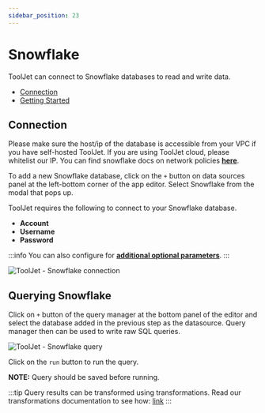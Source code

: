 ```yaml
---
sidebar_position: 23
---
```


# Snowflake

ToolJet can connect to Snowflake databases to read and write data.

- [Connection](#connection)
- [Getting Started](#querying-snowflake)

## Connection

Please make sure the host/ip of the database is accessible from your VPC if you have self-hosted ToolJet. If you are using ToolJet cloud, please whitelist our IP. You can find snowflake docs on network policies **[here](https://docs.snowflake.com/en/user-guide/network-policies.html)**.


To add a new Snowflake database, click on the `+` button on data sources panel at the left-bottom corner of the app editor. Select Snowflake from the modal that pops up.

ToolJet requires the following to connect to your Snowflake database.

- **Account**
- **Username**
- **Password**

:::info
You can also configure for **[additional optional parameters](https://docs.snowflake.com/en/user-guide/nodejs-driver-use.html#additional-connection-options)**.
:::

<div style={{textAlign: 'center'}}>

![ToolJet - Snowflake connection](/img/datasource-reference/snowflake/snowflake-connect.png)

</div>

## Querying Snowflake

Click on `+` button of the query manager at the bottom panel of the editor and select the database added in the previous step as the datasource. Query manager then can be used to write raw SQL queries.

<div style={{textAlign: 'center'}}>

![ToolJet - Snowflake query](/img/datasource-reference/snowflake/snowflake-query.png)

</div>

Click on the `run` button to run the query. 

**NOTE:** Query should be saved before running.

:::tip
Query results can be transformed using transformations. Read our transformations documentation to see how: [link](/docs/tutorial/transformations)
:::
